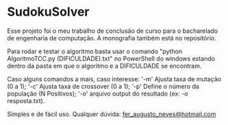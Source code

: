 # SudokuSolver

Esse projeto foi o meu trabalho de conclusão de curso para o bacharelado de engenharia de computação.
A monografia também está no repositório.

Para rodar e testar o algoritmo basta usar o comando "python AlgoritmoTCC.py (DIFICULDADE).txt" no PowerShell do windows 
estando dentro da pasta em que o algoritmo e a DIFICULDADE se encontram.

Caso alguns comandos a mais, caso interesse:
'-m' Ajusta taxa de mutação (0 a 1);
'-c' Ajusta taxa de crossover (0 a 1);
'-p' Define o número da população (N Positivos);
'-o' arquivo output do resultado (ex: -o resposta.txt).

Simples e de fácil uso.
Qualquer dúvida: fer_augusto_neves@hotmail.com
